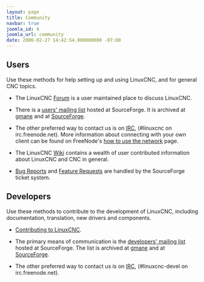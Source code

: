 ```yaml
---
layout: page
title: Community
navbar: true
joomla_id: 4
joomla_url: community
date: 2006-02-27 14:42:54.000000000 -07:00
---
```


## Users

Use these methods for help setting up and using LinuxCNC, and for general
CNC topics.

* The LinuxCNC [Forum](https://forum.linuxcnc.org/) is a user maintained
  place to discuss LinuxCNC.

* There is a [users' mailing
  list](http://lists.sourceforge.net/lists/listinfo/emc-users)
  hosted at SourceForge.  It is archived at
  [gmane](http://news.gmane.org/gmane.linux.distributions.emc.user)
  and at [SourceForge](https://sourceforge.net/p/emc/mailman/emc-users/).

* The other preferred way to contact us is on
  [IRC](http://webchat.freenode.net/?channels=%23linuxcnc),
  (#linuxcnc on irc.freenode.net).  More information about connecting
  with your own client can be found on FreeNode's [how to use the
  network](http://freenode.net/using_the_network.shtml) page.

* The LinuxCNC [Wiki](http://wiki.linuxcnc.org/cgi-bin/emcinfo.pl)
  contains a wealth of user contributed information about LinuxCNC and
  CNC in general.

* [Bug Reports](http://sourceforge.net/p/emc/bugs/) and [Feature
  Requests](http://sourceforge.net/p/emc/feature-requests/) are handled
  by the SourceForge ticket system.


## Developers

Use these methods to contribute to the development of LinuxCNC, including
documentation, translation, new drivers and components.

* [Contributing to
LinuxCNC](/docs/html/code/Contributing-to-LinuxCNC.html).

* The primary means of communication is the [developers' mailing
  list](http://lists.sourceforge.net/lists/listinfo/emc-developers)
  hosted at SourceForge.  The list is archived at
  [gmane](http://news.gmane.org/gmane.linux.distributions.emc.devel) and
  at [SourceForge](https://sourceforge.net/p/emc/mailman/emc-developers/).

* The other preferred way to contact us is on
  [IRC](http://webchat.freenode.net/?channels=%23linuxcnc-devel),
  (#linuxcnc-devel on irc.freenode.net).

